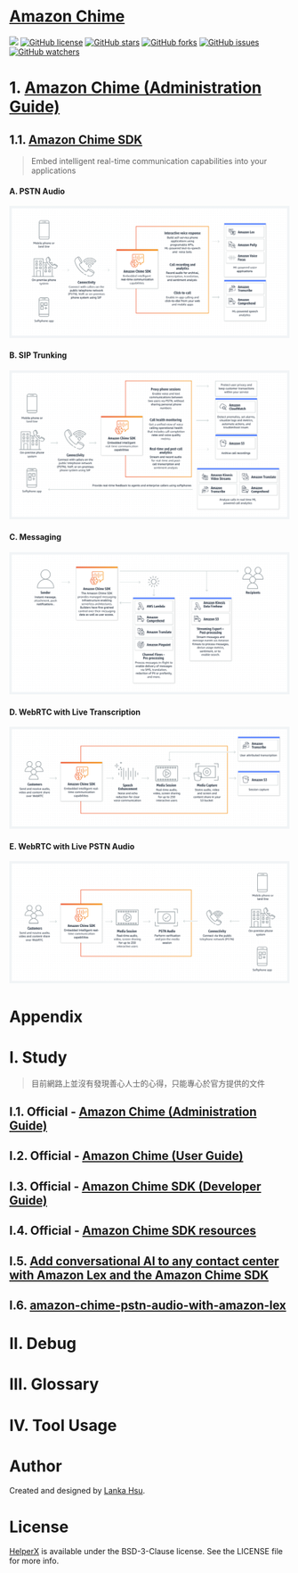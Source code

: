 # [Amazon Chime](https://aws.amazon.com/tw/chime/)

[![](https://img.shields.io/badge/Powered%20by-lankahsu%20-brightgreen.svg)](https://github.com/lankahsu520/HelperX)
[![GitHub license][license-image]][license-url]
[![GitHub stars][stars-image]][stars-url]
[![GitHub forks][forks-image]][forks-url]
[![GitHub issues][issues-image]][issues-image]
[![GitHub watchers][watchers-image]][watchers-image]

[license-image]: https://img.shields.io/github/license/lankahsu520/HelperX.svg
[license-url]: https://github.com/lankahsu520/HelperX/blob/master/LICENSE
[stars-image]: https://img.shields.io/github/stars/lankahsu520/HelperX.svg
[stars-url]: https://github.com/lankahsu520/HelperX/stargazers
[forks-image]: https://img.shields.io/github/forks/lankahsu520/HelperX.svg
[forks-url]: https://github.com/lankahsu520/HelperX/network
[issues-image]: https://img.shields.io/github/issues/lankahsu520/HelperX.svg
[issues-url]: https://github.com/lankahsu520/HelperX/issues
[watchers-image]: https://img.shields.io/github/watchers/lankahsu520/HelperX.svg
[watchers-url]: https://github.com/lankahsu520/HelperX/watchers

# 1. [Amazon Chime (Administration Guide)](https://docs.aws.amazon.com/chime/latest/ag/what-is-chime.html)

## 1.1. [Amazon Chime SDK](https://aws.amazon.com/chime/chime-sdk/)

> Embed intelligent real-time communication capabilities into your applications

#### A. PSTN Audio

![amazon_chime_sdk_pstn](./images/amazon_chime_sdk_pstn.png)

#### B. SIP Trunking

![amazon_chime_sdk_sip_trunking](./images/amazon_chime_sdk_sip_trunking.png)

#### C. Messaging

![amazon_chime_sdk_messaging](./images/amazon_chime_sdk_messaging.png)

#### D. WebRTC with Live Transcription

![amazon_chime_sdk_webrtc_with_live](./images/amazon_chime_sdk_webrtc_with_live.png)

#### E. WebRTC with Live PSTN Audio
![amazon_chime_sdk_webrtc_with_live](./images/amazon_chime_sdk_webrtc_with_pstn.png)




# Appendix

# I. Study

> 目前網路上並沒有發現善心人士的心得，只能專心於官方提供的文件

## I.1. Official - [Amazon Chime (Administration Guide)](https://docs.aws.amazon.com/chime/latest/ag/what-is-chime.html)

## I.2. Official - [Amazon Chime (User Guide)](https://docs.aws.amazon.com/chime/latest/ug/what-is-chime.html)

## I.3. Official - [Amazon Chime SDK (Developer Guide)](https://docs.aws.amazon.com/chime-sdk/latest/dg/what-is-chime-sdk.html)

## I.4. Official - [Amazon Chime SDK resources](https://aws.amazon.com/chime/chime-sdk/resources/)

## I.5. [Add conversational AI to any contact center with Amazon Lex and the Amazon Chime SDK](https://aws.amazon.com/tw/blogs/machine-learning/add-conversational-ai-to-any-contact-center-with-amazon-lex-and-the-amazon-chime-sdk/)

## I.6. [amazon-chime-pstn-audio-with-amazon-lex](https://github.com/aws-samples/amazon-chime-pstn-audio-with-amazon-lex)

# II. Debug

# III. Glossary

# IV. Tool Usage


# Author

Created and designed by [Lanka Hsu](lankahsu@gmail.com).

# License

[HelperX](https://github.com/lankahsu520/HelperX) is available under the BSD-3-Clause license. See the LICENSE file for more info.

